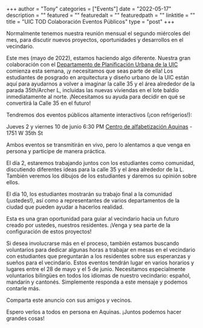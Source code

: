 
+++
author = "Tony"
categories = ["Events"]
date = "2022-05-17"
description = ""
featured = ""
featuredalt = ""
featuredpath = ""
linktitle = ""
title = "UIC TOD Colaboración Eventos Públicos"
type = "post"
+++

Normalmente tenemos nuestra reunión mensual el segundo miércoles del mes, para discutir nuevos proyectos, oportunidades y desarrollos en el vecindario.

Este mes (mayo de 2022), estamos haciendo algo diferente. Nuestra gran colaboración con el [Departamento de Planificación Urbana de la UIC](https://cuppa.uic.edu/) comienza esta semana, ¡y necesitamos que seas parte de ella! Los estudiantes de posgrado en arquitectura y diseño urbano de la UIC están aquí para ayudarnos a volver a imaginar la calle 35 y el área alrededor de la parada 35th/Archer L, incluidas las nuevas viviendas en el lote baldío inmediatamente al norte. ¡Necesitamos su ayuda para decidir en qué se convertirá la Calle 35 en el futuro!

Tendremos dos eventos públicos altamente interactivos (¡con refrigerios!):

Jueves 2 y viernes 10 de junio
6:30 PM
[Centro de alfabetización Aquinas](https://aquinasliteracycenter.org/) - 1751 W 35th St

Ambos eventos se transmitirán en vivo, pero lo alentamos a que venga en persona y participe de manera práctica.

El día 2, estaremos trabajando juntos con los estudiantes como comunidad, discutiendo diferentes ideas para la calle 35 y el área alrededor de la L. También veremos los dibujos de los estudiantes y daremos su opinión sobre ellos.

El día 10, los estudiantes mostrarán su trabajo final a la comunidad (¡ustedes!), así como a representantes de varios departamentos de la ciudad que pueden ayudar a hacerlos realidad.

Esta es una gran oportunidad para guiar al vecindario hacia un futuro creado por ustedes, nuestros residentes. ¡Venga y sea parte de la configuración de estos proyectos!

Si desea involucrarse más en el proceso, también estamos buscando voluntarios para dedicar algunas horas a trabajar en mesas en el vecindario con estudiantes que preguntarán a los residentes sobre sus esperanzas y sueños para el vecindario. Estos eventos tendrán lugar en varios horarios y lugares entre el 28 de mayo y el 5 de junio. Necesitamos especialmente voluntarios bilingües en todos los idiomas de nuestro vecindario: español, mandarín y cantonés. Simplemente responda a este mensaje y podemos contarle más.

Comparta este anuncio con sus amigos y vecinos.

Espero verlos a todos en persona en Aquinas. ¡Juntos podemos hacer grandes cosas!

<br/>